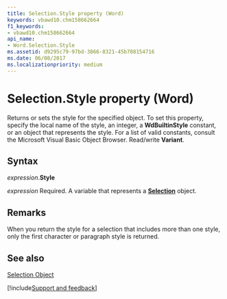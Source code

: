 ```yaml
---
title: Selection.Style property (Word)
keywords: vbawd10.chm158662664
f1_keywords:
- vbawd10.chm158662664
api_name:
- Word.Selection.Style
ms.assetid: d9295c79-97bd-3866-8321-45b708154716
ms.date: 06/08/2017
ms.localizationpriority: medium
---
```



# Selection.Style property (Word)

Returns or sets the style for the specified object. To set this property, specify the local name of the style, an integer, a **WdBuiltinStyle** constant, or an object that represents the style. For a list of valid constants, consult the Microsoft Visual Basic Object Browser. Read/write **Variant**.


## Syntax

_expression_.**Style**

_expression_ Required. A variable that represents a **[Selection](Word.Selection.md)** object.


## Remarks

When you return the style for a selection that includes more than one style, only the first character or paragraph style is returned.


## See also


[Selection Object](Word.Selection.md)

[!include[Support and feedback](~/includes/feedback-boilerplate.md)]